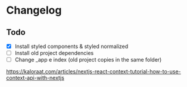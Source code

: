 # Changelog

## Todo

- [x] Install styled components & styled normalized
- [ ] Install old project dependencies
- [ ] Change _app e index (old project copies in the same folder)

<https://kaloraat.com/articles/nextjs-react-context-tutorial-how-to-use-context-api-with-nextjs>
